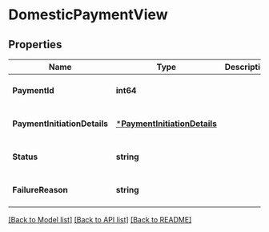 # DomesticPaymentView

## Properties
Name | Type | Description | Notes
------------ | ------------- | ------------- | -------------
**PaymentId** | **int64** |  | [optional] [default to null]
**PaymentInitiationDetails** | [***PaymentInitiationDetails**](PaymentInitiationDetails.md) |  | [optional] [default to null]
**Status** | **string** |  | [optional] [default to null]
**FailureReason** | **string** |  | [optional] [default to null]

[[Back to Model list]](../README.md#documentation-for-models) [[Back to API list]](../README.md#documentation-for-api-endpoints) [[Back to README]](../README.md)

